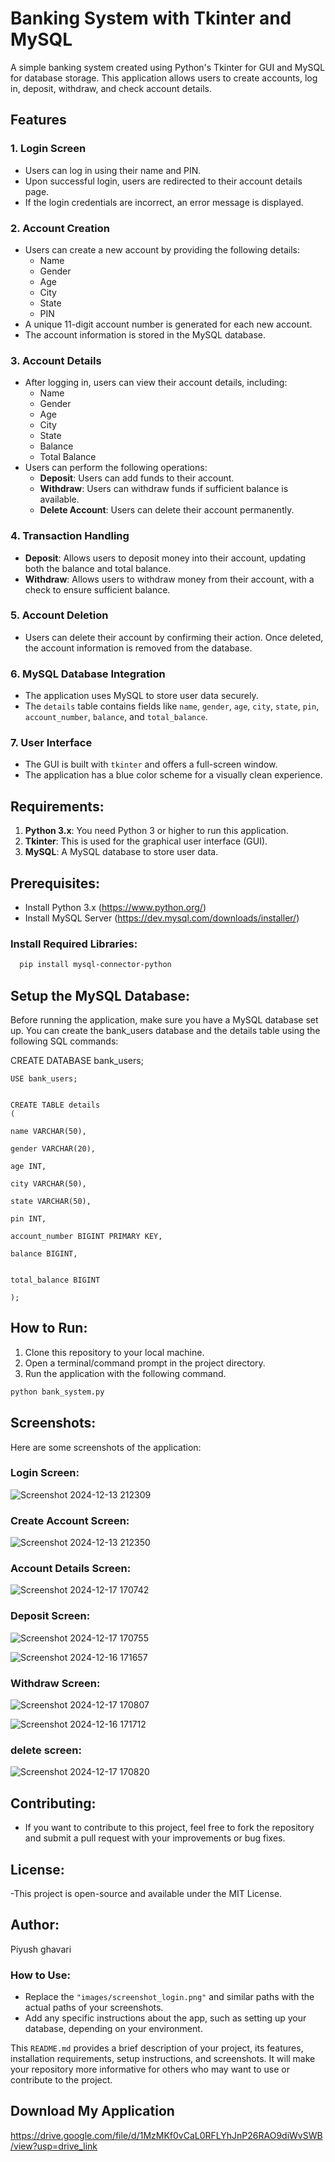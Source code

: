 # Banking System with Tkinter and MySQL

A simple banking system created using Python's Tkinter for GUI and MySQL for database storage. This application allows users to create accounts, log in, deposit, withdraw, and check account details.

## Features

### 1. **Login Screen**
   - Users can log in using their name and PIN.
   - Upon successful login, users are redirected to their account details page.
   - If the login credentials are incorrect, an error message is displayed.

### 2. **Account Creation**
   - Users can create a new account by providing the following details:
     - Name
     - Gender
     - Age
     - City
     - State
     - PIN
   - A unique 11-digit account number is generated for each new account.
   - The account information is stored in the MySQL database.

### 3. **Account Details**
   - After logging in, users can view their account details, including:
     - Name
     - Gender
     - Age
     - City
     - State
     - Balance
     - Total Balance
   - Users can perform the following operations:
     - **Deposit**: Users can add funds to their account.
     - **Withdraw**: Users can withdraw funds if sufficient balance is available.
     - **Delete Account**: Users can delete their account permanently.

### 4. **Transaction Handling**
   - **Deposit**: Allows users to deposit money into their account, updating both the balance and total balance.
   - **Withdraw**: Allows users to withdraw money from their account, with a check to ensure sufficient balance.

### 5. **Account Deletion**
   - Users can delete their account by confirming their action. Once deleted, the account information is removed from the database.

### 6. **MySQL Database Integration**
   - The application uses MySQL to store user data securely.
   - The `details` table contains fields like `name`, `gender`, `age`, `city`, `state`, `pin`, `account_number`, `balance`, and `total_balance`.

### 7. **User Interface**
   - The GUI is built with `tkinter` and offers a full-screen window.
   - The application has a blue color scheme for a visually clean experience.

## Requirements:
1. **Python 3.x**: You need Python 3 or higher to run this application.
2. **Tkinter**: This is used for the graphical user interface (GUI).
3. **MySQL**: A MySQL database to store user data.

## Prerequisites:
- Install Python 3.x (https://www.python.org/)
- Install MySQL Server (https://dev.mysql.com/downloads/installer/)

### Install Required Libraries:

```bash
  pip install mysql-connector-python
```

## Setup the MySQL Database:
Before running the application, make sure you have a MySQL database set up. You can create the bank_users database and the details table using the following SQL commands:


CREATE DATABASE bank_users;

  
    USE bank_users;
  

    CREATE TABLE details 
    (
  
    name VARCHAR(50),
    
    gender VARCHAR(20),
    
    age INT,
    
    city VARCHAR(50),
    
    state VARCHAR(50),
    
    pin INT,
    
    account_number BIGINT PRIMARY KEY,
    
    balance BIGINT,
    
    
    total_balance BIGINT
   
    );


## How to Run:
1. Clone this repository to your local machine.
2. Open a terminal/command prompt in the project directory.
3. Run the application with the following command.
 ```bash
 python bank_system.py
```
## Screenshots:
  Here are some screenshots of the application:
  
  ### Login Screen:
  
  ![Screenshot 2024-12-13 212309](https://github.com/user-attachments/assets/3f017eed-a61c-4e49-a875-eda8f21c4fdb)


  ### Create Account Screen:
  
  
  ![Screenshot 2024-12-13 212350](https://github.com/user-attachments/assets/6e7502e8-ef32-49ea-91af-a35afb1a490b)


  ### Account Details Screen:
  
  
![Screenshot 2024-12-17 170742](https://github.com/user-attachments/assets/9281a509-b2e9-4bd6-9f37-f0f5e8ab49c1)


  ### Deposit Screen:
  


![Screenshot 2024-12-17 170755](https://github.com/user-attachments/assets/e0712ef7-f35a-494c-961b-5b5a1f15bd05)




![Screenshot 2024-12-16 171657](https://github.com/user-attachments/assets/726408a5-59af-4c21-9662-e77fffaf7369)






  ### Withdraw Screen:
  


   ![Screenshot 2024-12-17 170807](https://github.com/user-attachments/assets/8a07fde7-3f9b-46bf-a720-39bfe4ba6a2c)





  ![Screenshot 2024-12-16 171712](https://github.com/user-attachments/assets/82806bdf-596a-4316-b764-7e08decd74d8)


### delete screen:


   ![Screenshot 2024-12-17 170820](https://github.com/user-attachments/assets/5ac0532e-874f-4f0a-ad62-7c3f81be2f5b)


## Contributing:
 - If you want to contribute to this project, feel free to fork the repository and submit a pull request with your improvements or bug fixes.

## License:
-This project is open-source and available under the MIT License.


## Author:
Piyush ghavari


### How to Use:
- Replace the `"images/screenshot_login.png"` and similar paths with the actual paths of your screenshots.
- Add any specific instructions about the app, such as setting up your database, depending on your environment.

This `README.md` provides a brief description of your project, its features, installation requirements, setup instructions, and screenshots. It will make your repository more informative for others who may want to use or contribute to the project.


## Download My Application

https://drive.google.com/file/d/1MzMKf0vCaL0RFLYhJnP26RAO9diWvSWB/view?usp=drive_link





